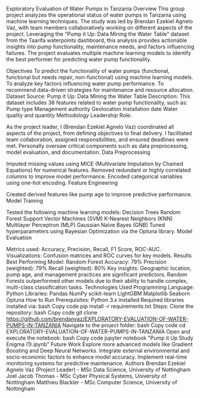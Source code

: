 Exploratory Evaluation of Water Pumps in Tanzania
Overview
This group project analyzes the operational status of water pumps in Tanzania using machine learning techniques. The study was led by Brendan Ezekiel Agnelo Vaz, with team members collaboratively working on different aspects of the project. Leveraging the "Pump it Up: Data Mining the Water Table" dataset from the Taarifa waterpoints dashboard, this analysis provides actionable insights into pump functionality, maintenance needs, and factors influencing failures. The project evaluates multiple machine learning models to identify the best performer for predicting water pump functionality.

Objectives
To predict the functionality of water pumps (functional, functional but needs repair, non-functional) using machine learning models.
To analyze key factors influencing water pump performance.
To recommend data-driven strategies for maintenance and resource allocation.
Dataset
Source: Pump it Up: Data Mining the Water Table
Description: This dataset includes 38 features related to water pump functionality, such as:
Pump type
Management authority
Geolocation
Installation date
Water quality and quantity
Methodology
Leadership Role:

As the project leader, I (Brendan Ezekiel Agnelo Vaz) coordinated all aspects of the project, from defining objectives to final delivery. I facilitated team collaboration, assigned responsibilities, and ensured deadlines were met.
Personally oversaw critical components such as data preprocessing, model evaluation, and documentation.
Data Preprocessing

Imputed missing values using MICE (Multivariate Imputation by Chained Equations) for numerical features.
Removed redundant or highly correlated columns to improve model performance.
Encoded categorical variables using one-hot encoding.
Feature Engineering

Created derived features like pump age to improve predictive performance.
Model Training

Tested the following machine learning models:
Decision Trees
Random Forest
Support Vector Machines (SVM)
K-Nearest Neighbors (KNN)
Multilayer Perceptron (MLP)
Gaussian Naive Bayes (GNB)
Tuned hyperparameters using Bayesian Optimization via the Optuna library.
Model Evaluation

Metrics used: Accuracy, Precision, Recall, F1 Score, ROC-AUC.
Visualizations: Confusion matrices and ROC curves for key models.
Results
Best Performing Model: Random Forest
Accuracy: 79%
Precision (weighted): 79%
Recall (weighted): 80%
Key insights:
Geographic location, pump age, and management practices are significant predictors.
Random Forests outperformed other models due to their ability to handle complex, multi-class classification tasks.
Technologies Used
Programming Language: Python
Libraries:
Pandas
NumPy
scikit-learn
LightGBM
Matplotlib
Seaborn
Optuna
How to Run
Prerequisites:
Python 3.x installed
Required libraries installed via:
bash
Copy code
pip install -r requirements.txt
Steps:
Clone the repository:
bash
Copy code
git clone https://github.com/brendanvaz/EXPLORATORY-EVALUATION-OF-WATER-PUMPS-IN-TANZANIA
Navigate to the project folder:
bash
Copy code
cd EXPLORATORY-EVALUATION-OF-WATER-PUMPS-IN-TANZANIA
Open and execute the notebook:
bash
Copy code
jupyter notebook "Pump it Up Study Enigma (1).ipynb"
Future Work
Explore more advanced models like Gradient Boosting and Deep Neural Networks.
Integrate external environmental and socio-economic factors to enhance model accuracy.
Implement real-time monitoring systems for predictive maintenance.
Authors
Brendan Ezekiel Agnelo Vaz (Project Leader) - MSc Data Science, University of Nottingham
Joel Jacob Thomas - MSc Cyber Physical Systems, University of Nottingham
Matthieu Blackler - MSc Computer Science, University of Nottingham
